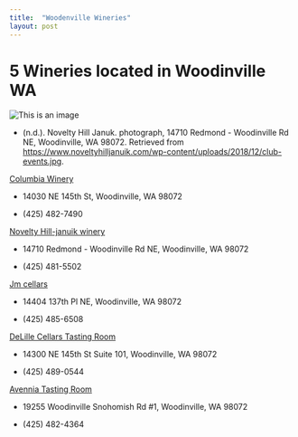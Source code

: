 ```yaml
---
title:  "Woodenville Wineries"
layout: post
---
```




# 5 Wineries located in Woodinville WA


![This is an image](https://www.noveltyhilljanuik.com/wp-content/uploads/2018/12/club-events.jpg)

*  (n.d.). Novelty Hill Januk. photograph, 14710 Redmond - Woodinville Rd NE, Woodinville, WA 98072. Retrieved from https://www.noveltyhilljanuik.com/wp-content/uploads/2018/12/club-events.jpg. 


[Columbia Winery](https://www.columbiawinery.com/)

* 14030 NE 145th St, Woodinville, WA 98072

* (425) 482-7490

[Novelty Hill-januik winery](https://www.noveltyhilljanuik.com)

* 14710 Redmond - Woodinville Rd NE, Woodinville, WA 98072

* (425) 481-5502

[Jm cellars](https://www.jmcellars.com/)

* 14404 137th Pl NE, Woodinville, WA 98072

* (425) 485-6508

[DeLille Cellars Tasting Room](https://www.delillecellars.com/tasting-room/)

* 14300 NE 145th St Suite 101, Woodinville, WA 98072

* (425) 489-0544

[Avennia Tasting Room](https://avennia.com/)

* 19255 Woodinville Snohomish Rd #1, Woodinville, WA 98072

* (425) 482-4364

